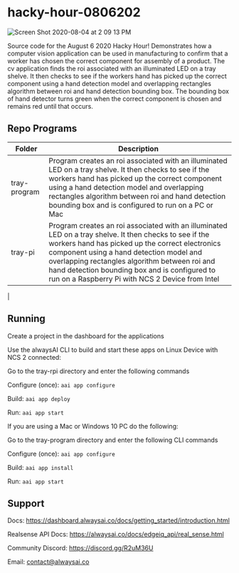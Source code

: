 # hacky-hour-0806202
![Screen Shot 2020-08-04 at 2 09 13 PM](https://user-images.githubusercontent.com/21957723/89355485-5640f400-d670-11ea-8421-4f2d6ecba664.png)

Source code for the August 6 2020 Hacky Hour!  Demonstrates how a computer vision application can be used in manufacturing to confirm that a worker has chosen the correct component for assembly of a product.  The cv application finds the roi associated with an illuminated LED on a tray shelve.  It then checks to see if the workers hand has picked up the correct component using a hand detection model and overlapping rectangles algorithm between roi and hand detection bounding box.  The bounding box of hand detector turns green when the correct component is chosen and remains red until that occurs.
## Repo Programs
| Folder                     	| Description                                                                                              	|
|----------------------------	|----------------------------------------------------------------------------------------------------------	|
| tray-program          	| Program creates an roi associated with an illuminated LED on a tray shelve. It then checks to see if the workers hand has picked up the correct component using a hand detection model and overlapping rectangles algorithm between roi and hand detection bounding box and is configured to run on a PC or Mac|
| tray-pi 	| Program creates an roi associated with an illuminated LED on a tray shelve. It then checks to see if the workers hand has picked up the correct electronics component using a hand detection model and overlapping rectangles algorithm between roi and hand detection bounding box and is configured to run on a Raspberry Pi with NCS 2 Device from Intel|
|
## Running
Create a project in the dashboard for the applications

Use the alwaysAI CLI to build and start these apps on Linux Device with NCS 2 connected:

Go to the tray-rpi directory and enter the following commands

Configure (once): `aai app configure`

Build: `aai app deploy`

Run: `aai app start`

If you are using a Mac or Windows 10 PC do the following:

Go to the tray-program directory and enter the following CLI commands

Configure (once): `aai app configure`

Build: `aai app install`

Run: `aai app start`


## Support
Docs: https://dashboard.alwaysai.co/docs/getting_started/introduction.html

Realsense API Docs: https://alwaysai.co/docs/edgeiq_api/real_sense.html

Community Discord: https://discord.gg/R2uM36U

Email: contact@alwaysai.co

